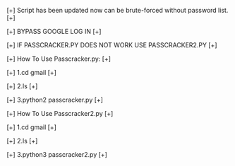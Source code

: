 [+] Script has been updated now can be brute-forced without password list. [+] 


[+] BYPASS GOOGLE LOG IN [+]

[+] IF PASSCRACKER.PY DOES NOT WORK USE PASSCRACKER2.PY [+]

[+] How To Use Passcracker.py: [+]

[+] 1.cd gmail [+]

[+] 2.ls [+]

[+] 3.python2 passcracker.py [+]

[+] How To Use Passcracker2.py [+]

[+] 1.cd gmail [+]

[+] 2.ls [+]

[+] 3.python3 passcracker2.py [+]
